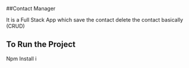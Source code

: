 ##Contact Manager 

<p>It is a Full Stack App which save the contact delete the contact basically (CRUD)</P>

## To Run the Project 
<p>Npm Install i </p>
